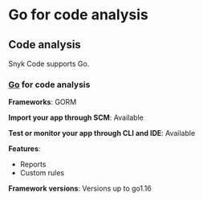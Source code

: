 # Go for code analysis

## Code analysis

Snyk Code supports Go.

###

### [Go](./) for code analysis

**Frameworks**: GORM

**Import your app through SCM**: Available

**Test or monitor your app through CLI and IDE**: Available

**Features**:&#x20;

* Reports
* Custom rules

**Framework versions**: Versions up to go1.16
